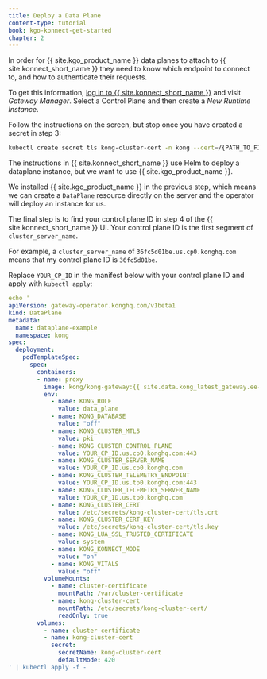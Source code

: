 ```yaml
---
title: Deploy a Data Plane
content-type: tutorial
book: kgo-konnect-get-started
chapter: 2
---
```


In order for {{ site.kgo_product_name }} data planes to attach to {{ site.konnect_short_name }} they need to know which endpoint to connect to, and how to authenticate their requests.

To get this information, [log in to {{ site.konnect_short_name }}](https://cloud.konghq.com/login) and visit _Gateway Manager_. Select a Control Plane and then create a _New Runtime Instance_.

Follow the instructions on the screen, but stop once you have created a secret in step 3:

```bash
kubectl create secret tls kong-cluster-cert -n kong --cert=/{PATH_TO_FILE}/tls.crt --key=/{PATH_TO_FILE}/tls.key
```

The instructions in {{ site.konnect_short_name }} use Helm to deploy a dataplane instance, but we want to use {{ site.kgo_product_name }}.

We installed {{ site.kgo_product_name }} in the previous step, which means we can create a `DataPlane` resource directly on the server and the operator will deploy an instance for us.

The final step is to find your control plane ID in step 4 of the {{ site.konnect_short_name }} UI. Your control plane ID is the first segment of `cluster_server_name`.

For example, a `cluster_server_name` of `36fc5d01be.us.cp0.konghq.com` means that my control plane ID is `36fc5d01be`.

Replace `YOUR_CP_ID` in the manifest below with your control plane ID and apply with `kubectl apply`:

```yaml
echo '
apiVersion: gateway-operator.konghq.com/v1beta1
kind: DataPlane
metadata:
  name: dataplane-example
  namespace: kong
spec:
  deployment:
    podTemplateSpec:
      spec:
        containers:
        - name: proxy
          image: kong/kong-gateway:{{ site.data.kong_latest_gateway.ee-version }}
          env:
            - name: KONG_ROLE
              value: data_plane
            - name: KONG_DATABASE
              value: "off"
            - name: KONG_CLUSTER_MTLS
              value: pki
            - name: KONG_CLUSTER_CONTROL_PLANE
              value: YOUR_CP_ID.us.cp0.konghq.com:443
            - name: KONG_CLUSTER_SERVER_NAME
              value: YOUR_CP_ID.us.cp0.konghq.com
            - name: KONG_CLUSTER_TELEMETRY_ENDPOINT
              value: YOUR_CP_ID.us.tp0.konghq.com:443
            - name: KONG_CLUSTER_TELEMETRY_SERVER_NAME
              value: YOUR_CP_ID.us.tp0.konghq.com
            - name: KONG_CLUSTER_CERT
              value: /etc/secrets/kong-cluster-cert/tls.crt
            - name: KONG_CLUSTER_CERT_KEY
              value: /etc/secrets/kong-cluster-cert/tls.key
            - name: KONG_LUA_SSL_TRUSTED_CERTIFICATE
              value: system
            - name: KONG_KONNECT_MODE
              value: "on"
            - name: KONG_VITALS
              value: "off"
          volumeMounts:
            - name: cluster-certificate
              mountPath: /var/cluster-certificate
            - name: kong-cluster-cert
              mountPath: /etc/secrets/kong-cluster-cert/
              readOnly: true
        volumes:
          - name: cluster-certificate
          - name: kong-cluster-cert
            secret:
              secretName: kong-cluster-cert
              defaultMode: 420
' | kubectl apply -f -
```